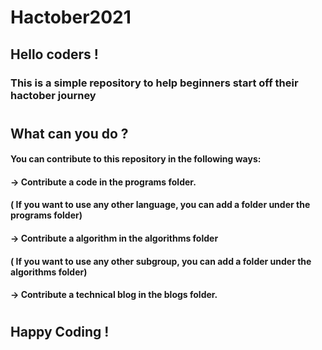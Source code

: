 # Hactober2021

## Hello coders !
### This is a simple repository to help beginners start off their hactober journey
#  
## What can you do ?
#### You can contribute to this repository in the following ways:
#### -> Contribute a code in the programs folder. 
####   ( If you want to use any other language, you can add a folder under the programs folder) 
#### -> Contribute a algorithm in the algorithms folder
####   ( If you want to use any other subgroup, you can add a folder under the algorithms folder) 
#### -> Contribute a technical blog in the blogs folder.
#  
## Happy Coding !
